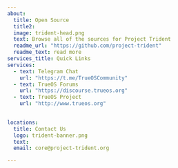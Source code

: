 ```yaml
---
about:
  title: Open Source
  title2: 
  image: trident-head.png
  text: Browse all of the sources for Project Trident
  readme_url: "https://github.com/project-trident"
  readme_text: read more
services_title: Quick Links  
services:
  - text: Telegram Chat
    url: "https://t.me/TrueOSCommunity"
  - text: TrueOS Forums
    url: "https://discourse.trueos.org"  
  - text: TrueOS Project
    url: "http://www.trueos.org"

 
locations:
  title: Contact Us
  logo: trident-banner.png
  text: 
  email: core@project-trident.org

---
```

